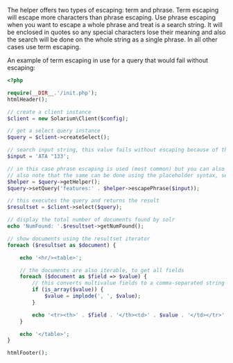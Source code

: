 The helper offers two types of escaping: term and phrase. Term escaping will escape more characters than phrase escaping. Use phrase escaping when you want to escape a whole phrase and treat is a search string. It will be enclosed in quotes so any special characters lose their meaning and also the search will be done on the whole string as a single phrase. In all other cases use term escaping.

An example of term escaping in use for a query that would fail without escaping:

```php
<?php

require(__DIR__.'/init.php');
htmlHeader();

// create a client instance
$client = new Solarium\Client($config);

// get a select query instance
$query = $client->createSelect();

// search input string, this value fails without escaping because of the double-quote
$input = 'ATA "133';

// in this case phrase escaping is used (most common) but you can also do term escaping, see the manual
// also note that the same can be done using the placeholder syntax, see example 6.3
$helper = $query->getHelper();
$query->setQuery('features:' . $helper->escapePhrase($input));

// this executes the query and returns the result
$resultset = $client->select($query);

// display the total number of documents found by solr
echo 'NumFound: '.$resultset->getNumFound();

// show documents using the resultset iterator
foreach ($resultset as $document) {

    echo '<hr/><table>';

    // the documents are also iterable, to get all fields
    foreach ($document as $field => $value) {
        // this converts multivalue fields to a comma-separated string
        if (is_array($value)) {
            $value = implode(', ', $value);
        }

        echo '<tr><th>' . $field . '</th><td>' . $value . '</td></tr>';
    }

    echo '</table>';
}

htmlFooter();

```
